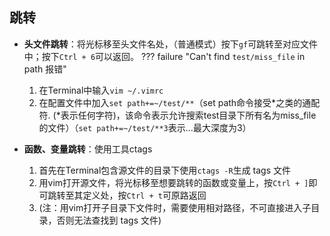 
## 跳转
- **头文件跳转**：将光标移至头文件名处，（普通模式）按下`gf`可跳转至对应文件中；按下`Ctrl + 6`可以返回。
??? failure "Can't find `test/miss_file` in path 报错"
    1. 在Terminal中输入`vim ~/.vimrc`
    2. 在配置文件中加入`set path+=~/test/**`（set path命令接受\*之类的通配符. (\*表示任何字符)，该命令表示允许搜索test目录下所有名为miss_file的文件）（`set path+=~/test/**3`表示...最大深度为3）

- **函数、变量跳转**：使用工具ctags
    1. 首先在Terminal包含源文件的目录下使用`ctags -R`生成 tags 文件
    2. 用vim打开源文件，将光标移至想要跳转的函数或变量上，按`Ctrl + ]`即可跳转至其定义处，按`Ctrl + t`可原路返回
    3. (注：用vim打开子目录下文件时，需要使用相对路径，不可直接进入子目录，否则无法查找到 tags 文件)

